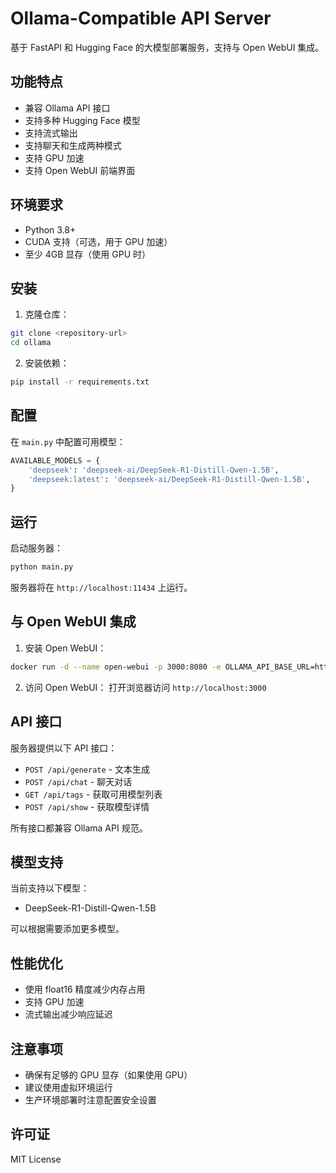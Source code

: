 # Ollama-Compatible API Server

基于 FastAPI 和 Hugging Face 的大模型部署服务，支持与 Open WebUI 集成。

## 功能特点

- 兼容 Ollama API 接口
- 支持多种 Hugging Face 模型
- 支持流式输出
- 支持聊天和生成两种模式
- 支持 GPU 加速
- 支持 Open WebUI 前端界面

## 环境要求

- Python 3.8+
- CUDA 支持（可选，用于 GPU 加速）
- 至少 4GB 显存（使用 GPU 时）

## 安装

1. 克隆仓库：
```bash
git clone <repository-url>
cd ollama
```

2. 安装依赖：
```bash
pip install -r requirements.txt
```

## 配置

在 `main.py` 中配置可用模型：

```python
AVAILABLE_MODELS = {
    'deepseek': 'deepseek-ai/DeepSeek-R1-Distill-Qwen-1.5B',
    'deepseek:latest': 'deepseek-ai/DeepSeek-R1-Distill-Qwen-1.5B',
}
```

## 运行

启动服务器：
```bash
python main.py
```

服务器将在 `http://localhost:11434` 上运行。

## 与 Open WebUI 集成

1. 安装 Open WebUI：
```bash
docker run -d --name open-webui -p 3000:8080 -e OLLAMA_API_BASE_URL=http://host.docker.internal:11434/api ghcr.io/open-webui/open-webui:main
```

2. 访问 Open WebUI：
打开浏览器访问 `http://localhost:3000`

## API 接口

服务器提供以下 API 接口：

- `POST /api/generate` - 文本生成
- `POST /api/chat` - 聊天对话
- `GET /api/tags` - 获取可用模型列表
- `POST /api/show` - 获取模型详情

所有接口都兼容 Ollama API 规范。

## 模型支持

当前支持以下模型：
- DeepSeek-R1-Distill-Qwen-1.5B

可以根据需要添加更多模型。

## 性能优化

- 使用 float16 精度减少内存占用
- 支持 GPU 加速
- 流式输出减少响应延迟

## 注意事项

- 确保有足够的 GPU 显存（如果使用 GPU）
- 建议使用虚拟环境运行
- 生产环境部署时注意配置安全设置

## 许可证

MIT License 